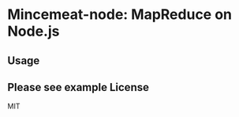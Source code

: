 Mincemeat-node: MapReduce on Node.js
===========
Usage
-----------
Please see example
License
-----------
MIT
